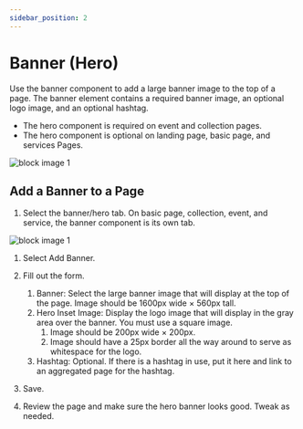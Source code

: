 ```yaml
---
sidebar_position: 2
---
```


# Banner (Hero)

Use the banner component to add a large banner image to the top of a page. The banner element contains a required banner image, an optional logo image, and an optional hashtag.

- The hero component is required on event and collection pages.
- The hero component is optional on landing page, basic page, and services Pages.

![block image 1](/img/banner-1.png)

## Add a Banner to a Page

1. Select the banner/hero tab. On basic page, collection, event, and service, the banner component is its own tab.

![block image 1](/img/banner-2.png)

1. Select Add Banner.

1. Fill out the form.
      1. Banner: Select the large banner image that will display at the top of the page. Image should be 1600px wide × 560px tall.
      1. Hero Inset Image: Display the logo image that will display in the gray area over the banner. You must use a square image.
         1. Image should be 200px wide × 200px.
         1. Image should have a 25px border all the way around to serve as whitespace for the logo.
      1. Hashtag: Optional. If there is a hashtag in use, put it here and link to an aggregated page for the hashtag.

1. Save.

1. Review the page and make sure the hero banner looks good. Tweak as needed.

